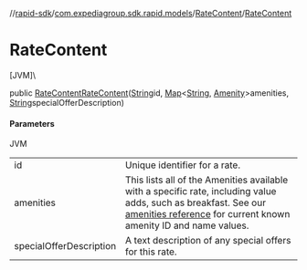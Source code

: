 //[rapid-sdk](../../../index.md)/[com.expediagroup.sdk.rapid.models](../index.md)/[RateContent](index.md)/[RateContent](-rate-content.md)

# RateContent

[JVM]\

public [RateContent](index.md)[RateContent](-rate-content.md)([String](https://docs.oracle.com/javase/8/docs/api/java/lang/String.html)id, [Map](https://docs.oracle.com/javase/8/docs/api/java/util/Map.html)&lt;[String](https://docs.oracle.com/javase/8/docs/api/java/lang/String.html), [Amenity](../-amenity/index.md)&gt;amenities, [String](https://docs.oracle.com/javase/8/docs/api/java/lang/String.html)specialOfferDescription)

#### Parameters

JVM

| | |
|---|---|
| id | Unique identifier for a rate. |
| amenities | This lists all of the Amenities available with a specific rate, including value adds, such as breakfast. See our [amenities reference](https://developers.expediagroup.com/docs/rapid/lodging/content/content-reference-lists) for current known amenity ID and name values. |
| specialOfferDescription | A text description of any special offers for this rate. |
